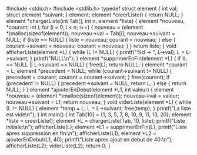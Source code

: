 #include <stdio.h>
#include <stdlib.h>
typedef struct element {
    int val;
    struct element *suivant;
} element;
element *creerListe() {
    return NULL;
}
element *chargerListe(int Tab[], int n, element *liste) {
    element *nouveau, *courant;
    int i;
    for (i = 0; i < n; i++) {
        nouveau = (element *)malloc(sizeof(element));
        nouveau->val = Tab[i];
        nouveau->suivant = NULL;
        if (liste == NULL) {
            liste = nouveau;
            courant = nouveau;
        } else {
            courant->suivant = nouveau;
            courant = nouveau;
        }
    }
    return liste;
}
void afficherListe(element *L) {
    while (L != NULL) {
        printf("%d -> ", L->val);
        L = L->suivant;
    }
    printf("NULL\n");
}
element *supprimerEnFin(element *L) {
    if (L == NULL || L->suivant == NULL) {
        free(L);
        return NULL;
    }
    element *courant = L;
    element *precedent = NULL;
    while (courant->suivant != NULL) {
        precedent = courant;
        courant = courant->suivant;
    }
    free(courant);
    if (precedent != NULL) {
        precedent->suivant = NULL;
        return L;
    } else {
        return NULL;
    }
}
element *ajouterEnDebut(element *L1, int valeur) {
    element *nouveau = (element *)malloc(sizeof(element));
    nouveau->val = valeur;
    nouveau->suivant = L1;
    return nouveau;
}
void viderListe(element *L) {
    while (L != NULL) {
        element *temp = L;
        L = L->suivant;
        free(temp);
    }
    printf("La liste est vide\n");
}
int main() {
    int Tab[10] = {1, 3, 5, 7, 8, 10, 9, 11, 13, 20};
    element *liste = creerListe();
    element *L = chargerListe(Tab, 10, liste);
    printf("Liste initiale:\n");
    afficherListe(L);
    element *L1 = supprimerEnFin(L);
    printf("Liste apres suppression en fin:\n");
    afficherListe(L1);
    element *L2 = ajouterEnDebut(L1, 40);
    printf("Liste apres ajout en debut de 40:\n");
    afficherListe(L2);
    viderListe(L2);
    return 0;
}
